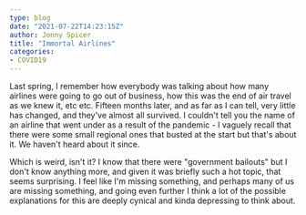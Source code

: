 ```yaml
---
type: blog
date: "2021-07-22T14:23:15Z"
author: Jonny Spicer
title: "Immortal Airlines"
categories:
- COVID19
---
```

Last spring, I remember how everybody was talking about how many airlines were going to go out of business, how this was the end of air travel as we knew it, etc etc. Fifteen months later, and as far as I can tell, very little has changed, and they've almost all survived. I couldn't tell you the name of an airline that went under as a result of the pandemic - I vaguely
recall that there were some small regional ones that busted at the start but that's about it. We haven't heard about it since.

Which is weird, isn't it? I know that there were "government bailouts" but I don't know anything more, and given it was briefly such a hot topic, that seems surprising. I feel like I'm missing something, and perhaps many of us are missing something, and going even further I think a lot of the possible explanations for this are deeply cynical and kinda depressing to think about.
